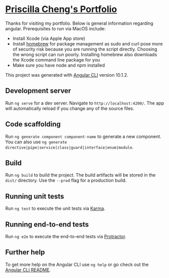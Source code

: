 # [Priscilla Cheng's Portfolio](priscilla-cheng.netlify.app)

Thanks for visiting my portfolio. Below is general information regarding angular. Prerequisites to run via MacOS include:

- Install Xcode (via Apple App store)
- Install [homebrew](https://brew.sh/) for package management as sudo and curl pose more of security risk because you are running the script directly. Choosing the wrong script can run poorly. Installing homebrew also downloads the Xcode command line package for you
- Make sure you have node and npm installed

This project was generated with [Angular CLI](https://github.com/angular/angular-cli) version 10.1.2.

## Development server

Run `ng serve` for a dev server. Navigate to `http://localhost:4200/`. The app will automatically reload if you change any of the source files.

## Code scaffolding

Run `ng generate component component-name` to generate a new component. You can also use `ng generate directive|pipe|service|class|guard|interface|enum|module`.

## Build

Run `ng build` to build the project. The build artifacts will be stored in the `dist/` directory. Use the `--prod` flag for a production build.

## Running unit tests

Run `ng test` to execute the unit tests via [Karma](https://karma-runner.github.io).

## Running end-to-end tests

Run `ng e2e` to execute the end-to-end tests via [Protractor](http://www.protractortest.org/).

## Further help

To get more help on the Angular CLI use `ng help` or go check out the [Angular CLI README](https://github.com/angular/angular-cli/blob/master/README.md).
